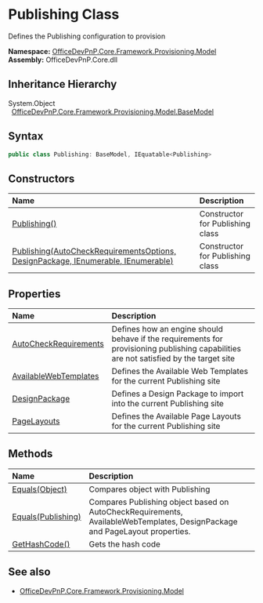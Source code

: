# Publishing Class
 Defines the Publishing configuration to provision   

**Namespace:** [OfficeDevPnP.Core.Framework.Provisioning.Model](OfficeDevPnP.Core.Framework.Provisioning.Model.md)  
**Assembly:** OfficeDevPnP.Core.dll  
## Inheritance Hierarchy
System.Object  
&ensp;[OfficeDevPnP.Core.Framework.Provisioning.Model.BaseModel](OfficeDevPnP.Core.Framework.Provisioning.Model.BaseModel.md)  
## Syntax
```C#
public class Publishing: BaseModel, IEquatable<Publishing>
```
## Constructors
|**Name**|**Description**|
|:-----|:-----|
| [Publishing()](OfficeDevPnP.Core.Framework.Provisioning.Model.Publishing.ctor1.md) | Constructor for Publishing class 
| [Publishing(AutoCheckRequirementsOptions, DesignPackage, IEnumerable<AvailableWebTemplate>, IEnumerable<PageLayout>)](OfficeDevPnP.Core.Framework.Provisioning.Model.Publishing.ctor2.md) | Constructor for Publishing class 
## Properties
|**Name**|**Description**|
|:-----|:-----|
| [AutoCheckRequirements](OfficeDevPnP.Core.Framework.Provisioning.Model.Publishing.AutoCheckRequirements.md) | Defines how an engine should behave if the requirements for provisioning publishing capabilities are not satisfied by the target site
| [AvailableWebTemplates](OfficeDevPnP.Core.Framework.Provisioning.Model.Publishing.AvailableWebTemplates.md) | Defines the Available Web Templates for the current Publishing site
| [DesignPackage](OfficeDevPnP.Core.Framework.Provisioning.Model.Publishing.DesignPackage.md) | Defines a Design Package to import into the current Publishing site
| [PageLayouts](OfficeDevPnP.Core.Framework.Provisioning.Model.Publishing.PageLayouts.md) | Defines the Available Page Layouts for the current Publishing site
## Methods
|**Name**|**Description**|
|:-----|:-----|
| [Equals(Object)](OfficeDevPnP.Core.Framework.Provisioning.Model.Publishing.3520ddbb.md) | Compares object with Publishing
| [Equals(Publishing)](OfficeDevPnP.Core.Framework.Provisioning.Model.Publishing.200c6540.md) | Compares Publishing object based on AutoCheckRequirements, AvailableWebTemplates, DesignPackage and PageLayout properties.
| [GetHashCode()](OfficeDevPnP.Core.Framework.Provisioning.Model.Publishing.1c6872bd.md) | Gets the hash code
## See also
- [OfficeDevPnP.Core.Framework.Provisioning.Model](OfficeDevPnP.Core.Framework.Provisioning.Model.md)

